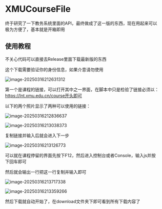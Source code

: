 # XMUCourseFile
终于研究了一下教务系统里面的API，最终做成了这一版的东西，现在用起来可以极为方便了，基本就是开箱即用

## 使用教程

不关心代码可以直接去Release里面下载最新版的东西

这个下载需要验证你的身份信息，如果介意请勿使用

![image-20250316212631312](D:\Scripts\XMUCourseFile\README.assets\image-20250316212631312.png)

第一个是课程的链接，可以打开其中之一界面，在脚本中只是检验了链接必须以：https://lnt.xmu.edu.cn/course开头即可

以下的两个照片显示了两种可以使用的链接：

![image-20250316212836637](D:\Scripts\XMUCourseFile\README.assets\image-20250316212836637.png)

![image-20250316213038373](D:\Scripts\XMUCourseFile\README.assets\image-20250316213038373.png)

复制链接并输入后就会进入下一步

![image-20250316213126773](D:\Scripts\XMUCourseFile\README.assets\image-20250316213126773.png)

可以就在课程停留的界面先按下F12，然后进入控制台或者Console，输入js并按下回车即可

然后就会输出一行把这一行复制并输入即可

![image-20250316213717338](D:\Scripts\XMUCourseFile\README.assets\image-20250316213717338.png)

![image-20250316213359266](D:\Scripts\XMUCourseFile\README.assets\image-20250316213359266.png)

然后下载就自动开始了，在download文件夹下即可看到所有下载内容了
